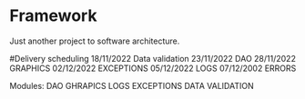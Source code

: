 # Framework
Just another project to software architecture.

#Delivery scheduling
18/11/2022
Data validation
23/11/2022
DAO
28/11/2022
GRAPHICS
02/12/2022
EXCEPTIONS
05/12/2022
LOGS
07/12/2002
ERRORS


Modules:
DAO
GHRAPICS
LOGS
EXCEPTIONS
DATA VALIDATION